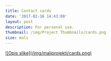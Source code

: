 ```yaml
---
title: Contact cards
date: '2017-02-16 14:43:00'
layout: post
description: For personal use.
thumbnail: /img/Project Thumbnails/cards.png
size: mali
---
```


<a href="/img/maliprojekti/cards.png" class="fluidbox">
![Opis slike](/img/maliprojekti/cards.png)
</a>
